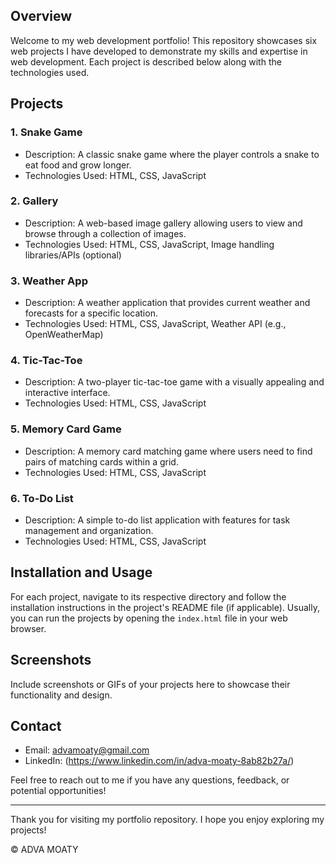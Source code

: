 
## Overview

Welcome to my web development portfolio! This repository showcases six web projects I have developed to demonstrate my skills and expertise in web development. Each project is described below along with the technologies used.

## Projects

### 1. Snake Game

- Description: A classic snake game where the player controls a snake to eat food and grow longer.
- Technologies Used: HTML, CSS, JavaScript

### 2. Gallery

- Description: A web-based image gallery allowing users to view and browse through a collection of images.
- Technologies Used: HTML, CSS, JavaScript, Image handling libraries/APIs (optional)

### 3. Weather App

- Description: A weather application that provides current weather and forecasts for a specific location.
- Technologies Used: HTML, CSS, JavaScript, Weather API (e.g., OpenWeatherMap)

### 4. Tic-Tac-Toe

- Description: A two-player tic-tac-toe game with a visually appealing and interactive interface.
- Technologies Used: HTML, CSS, JavaScript

### 5. Memory Card Game

- Description: A memory card matching game where users need to find pairs of matching cards within a grid.
- Technologies Used: HTML, CSS, JavaScript

### 6. To-Do List

- Description: A simple to-do list application with features for task management and organization.
- Technologies Used: HTML, CSS, JavaScript

## Installation and Usage

For each project, navigate to its respective directory and follow the installation instructions in the project's README file (if applicable). Usually, you can run the projects by opening the `index.html` file in your web browser.

## Screenshots

Include screenshots or GIFs of your projects here to showcase their functionality and design.

## Contact

- Email: advamoaty@gmail.com
- LinkedIn: (https://www.linkedin.com/in/adva-moaty-8ab82b27a/)

Feel free to reach out to me if you have any questions, feedback, or potential opportunities!

---

Thank you for visiting my portfolio repository. I hope you enjoy exploring my projects!

© ADVA MOATY 
